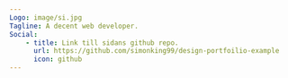```yaml
---
Logo: image/si.jpg
Tagline: A decent web developer.
Social:
    - title: Link till sidans github repo.
      url: https://github.com/simonking99/design-portfoilio-example
      icon: github
---
```

